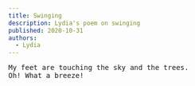 ```yaml
---
title: Swinging
description: Lydia's poem on swinging
published: 2020-10-31
authors:
  - Lydia
---
```


<pre>My feet are touching the sky and the trees. 
Oh! What a breeze!</pre>